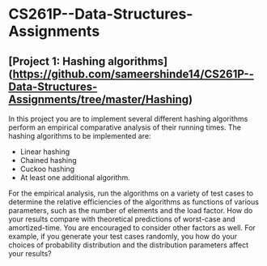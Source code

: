 # CS261P--Data-Structures-Assignments

## [Project 1: Hashing algorithms] (https://github.com/sameershinde14/CS261P--Data-Structures-Assignments/tree/master/Hashing)

In this project you are to implement several different hashing algorithms perform an empirical comparative analysis of their running times. The hashing algorithms to be implemented are:
* Linear hashing
* Chained hashing
* Cuckoo hashing
* At least one additional algorithm.

For the empirical analysis, run the algorithms on a variety of test cases to determine the relative efficiencies of the algorithms as functions of various parameters, such as the number of elements and the load factor. How do your results compare with theoretical predictions of worst-case and amortized-time. You are encouraged to consider other factors as well. For example, if you generate your test cases randomly, you how do your choices of probability distribution and the distribution parameters affect your results?

